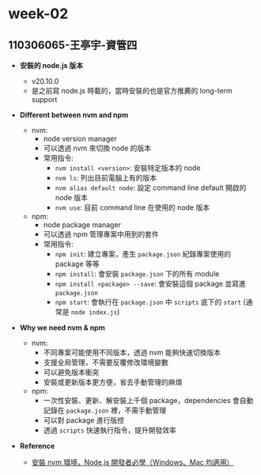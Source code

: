 # week-02
## 110306065-王亭宇-資管四
- **安裝的 node.js 版本**
    - v20.10.0
    - 是之前寫 node.js 時載的，當時安裝的也是官方推薦的 long-term support
- **Different between nvm and npm**
    - nvm:
        - node version manager
        - 可以透過 nvm 來切換 node 的版本
        - 常用指令:
            - `nvm install <version>`: 安裝特定版本的 node
            - `nvm ls`: 列出目前電腦上有的版本
            - `nvm alias default node`: 設定 command line default 開啟的 node 版本
            - `nvm use`: 目前 command line 在使用的 node 版本
    - npm:
        - node package manager
        - 可以透過 npm 管理專案中用到的套件
        - 常用指令:
            - `npm init`: 建立專案，產生 `package.json` 紀錄專案使用的 package 等等
            - `npm install`: 會安裝 `package.json` 下的所有 module
            - `npm install <package> --save`: 會安裝這個 package 並寫進 `package.json`
            - `npm start`: 會執行在 `package.json` 中 `scripts` 底下的 `start` (通常是 `node index.js`)
- **Why we need nvm & npm**
    - nvm:
        - 不同專案可能使用不同版本，透過 nvm 能夠快速切換版本
        - 支援全局管理，不需要反覆修改環境變數
        - 可以避免版本衝突
        - 安裝或更新版本更方便，省去手動管理的麻煩
    - npm:
        - 一次性安裝、更新、解安裝上千個 package，dependencies 會自動記錄在 `package.json` 裡，不需手動管理
        - 可以對 package 進行版控
        - 透過 `scripts` 快速執行指令，提升開發效率

- **Reference**
    - [安裝 nvm 環境，Node.js 開發者必學（Windows、Mac 均適用）](https://www.casper.tw/development/2022/01/10/install-nvm/)
